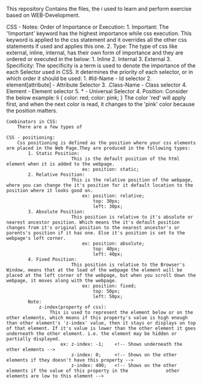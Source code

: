 This repository Contains the files, the i used to learn and perform exercise based on WEB-Development.


CSS - Notes:
    Order of Importance or Execution:
        1. Important:
                    The '!important' keyword has the highest importance while css execution. This keyword is applied to the css statement and it overrides all the other css statements if used and applies this one.
        2. Type:
                The type of css like external, inline, internal, has their own form of importance and they are ordered or executed in the below:
                    1. Inline
                    2. Internal
                    3. External
        3. Specificity:
                    The specificity is a term is used to denote the importance of the each Selector used in CSS. It determines the priority of each selector, or in which order it should be used:
                        1. #Id-Name - Id selector
                        2. element[attribute] - Attribute Selector
                        3. .Class-Name - Class selector
                        4. Element - Element selector
                        5. * - Universal Selector
        4. Position:
                    Consider the below example:
                    li {
                        color: red;
                        color: pink;
                    }
                    The color 'red' will apply first, and when the next color is read, it changes to the 'pink' color because the position matters.

    Combinators in CSS:
        There are a few types of 

    CSS - positioning:
        Css positioning is defined as the position where your css elements are placed in the Web Page.They are produced in the following types:
            1. Static Position:
                            This is the default position of the html element when it is added to the webpage.
                                ex: position: static;
            2. Relative Position:
                            This is the relative position of the webpage, where you can change the it's position for it default location to the position where it looks good on.
                                ex: position: relative;
                                    top: 30px;
                                    left: 30px;
            3. Absolute Position:
                            This position is relative to it's absolute or nearest ancestor position. Which means the it's default position changes from it's original position to the nearest ancestor's or parents's position if it has one. Else it's position is set to the webpage's left corner.
                                ex: position: absolute;
                                    top: 40px;
                                    left: 40px;
            4. Fixed Position:
                            This position is relative to the Browser's Window, means that at the load of the webpage the element will be placed at the left corner of the webpage, but when you scroll down the webpage, it moves along with the webpage.
                                ex: position: fixed;
                                    top: 50px;
                                    left: 50px;
            Note:
                z-index(property of css):
                    This is used to represent the element below or on the other elements, which means if this property's value is high enough than other element's 'z-index' value, then it stays or displays on top of that element. If it's value is lower than the other element it goes underneath the other element. i.e. the element may be hidden or partially displayed.
                        ex: z-index: -1;    <!-- Shows underneath the other elements -->
                            z-index: 0;     <!-- Shows on the other elements if they doesn't have this property -->
                            z-index: 400;   <!-- Shows on the other elements if the value of this property in the              other elements are low to this element -->
